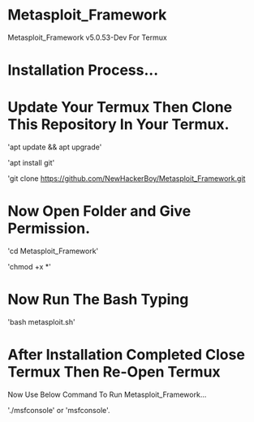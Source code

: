 # Metasploit_Framework

Metasploit_Framework v5.0.53-Dev For Termux


# Installation Process...

# Update Your Termux Then Clone This Repository In Your Termux.

 'apt update && apt upgrade'

 'apt install git'

 'git clone https://github.com/NewHackerBoy/Metasploit_Framework.git


# Now Open Folder and Give Permission.

 'cd Metasploit_Framework'

 'chmod +x *'


# Now Run The Bash Typing 

 'bash metasploit.sh'


# After Installation Completed Close Termux Then Re-Open Termux

 Now Use Below Command To Run Metasploit_Framework...

'./msfconsole' or 'msfconsole'.

